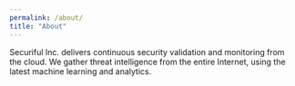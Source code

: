 ```yaml
---
permalink: /about/
title: "About"
---
```


Securiful Inc. delivers continuous security validation and monitoring from the cloud. We gather threat intelligence from the entire Internet, using the latest machine learning and analytics. 